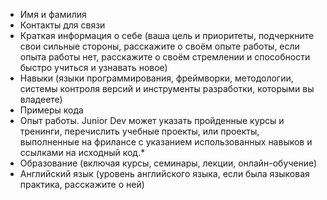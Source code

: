 * Имя и фамилия
* Контакты для связи
* Краткая информация о себе (ваша цель и приоритеты, подчеркните свои сильные стороны, расскажите о своём опыте работы, если опыта работы нет, расскажите о своём стремлении и способности быстро учиться и узнавать новое)
* Навыки (языки программирования, фреймворки, методологии, системы контроля версий и инструменты разработки, которыми вы владеете)
* Примеры кода
* Опыт работы. Junior Dev может указать пройденные курсы и тренинги, перечислить учебные проекты, или проекты, выполненные на фрилансе с указанием использованных навыков и ссылками на исходный код.*
* Образование (включая курсы, семинары, лекции, онлайн-обучение)
* Английский язык (уровень английского языка, если была языковая практика, расскажите о ней)

